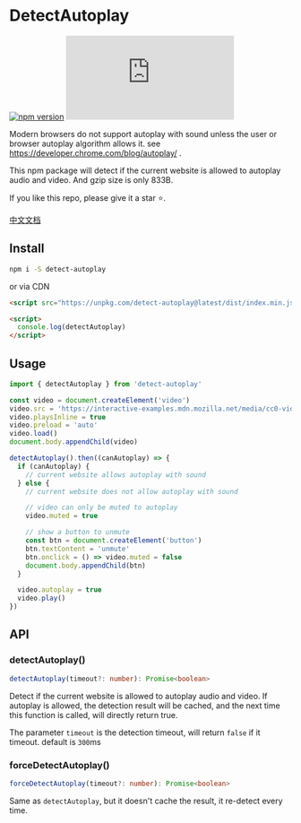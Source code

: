 # DetectAutoplay

[![npm version](https://img.shields.io/npm/v/detect-autoplay?logo=npm)](https://github.com/web-streaming/detect-autoplay) 
[![npm version](https://img.badgesize.io/https:/unpkg.com/detect-autoplay/dist/index.min.js?compression=gzip)](https://github.com/web-streaming/detect-autoplay) 

Modern browsers do not support autoplay with sound unless the user or browser autoplay algorithm allows it. see https://developer.chrome.com/blog/autoplay/ .

This npm package will detect if the current website is allowed to autoplay audio and video. And gzip size is only 833B.

If you like this repo, please give it a star ⭐️.

[中文文档](./README_zh.md)

## Install

```bash
npm i -S detect-autoplay
```

or via CDN

```html
<script src="https://unpkg.com/detect-autoplay@latest/dist/index.min.js"></script>

<script>
  console.log(detectAutoplay)
</script>
```

## Usage

```js
import { detectAutoplay } from 'detect-autoplay'

const video = document.createElement('video')
video.src = 'https://interactive-examples.mdn.mozilla.net/media/cc0-videos/friday.mp4'
video.playsInline = true
video.preload = 'auto'
video.load()
document.body.appendChild(video)

detectAutoplay().then((canAutoplay) => {
  if (canAutoplay) {
    // current website allows autoplay with sound
  } else {
    // current website does not allow autoplay with sound

    // video can only be muted to autoplay
    video.muted = true

    // show a button to unmute
    const btn = document.createElement('button')
    btn.textContent = 'unmute'
    btn.onclick = () => video.muted = false
    document.body.appendChild(btn)
  }

  video.autoplay = true
  video.play()
})
```

## API

### detectAutoplay()

```ts
detectAutoplay(timeout?: number): Promise<boolean>
```

Detect if the current website is allowed to autoplay audio and video. If autoplay is allowed, the detection result will be cached, and the next time this function is called, will directly return true.

The parameter `timeout` is the detection timeout, will return `false` if it timeout. default is `300`ms

### forceDetectAutoplay()

```ts
forceDetectAutoplay(timeout?: number): Promise<boolean>
```

Same as `detectAutoplay`, but it doesn't cache the result, it re-detect every time.
